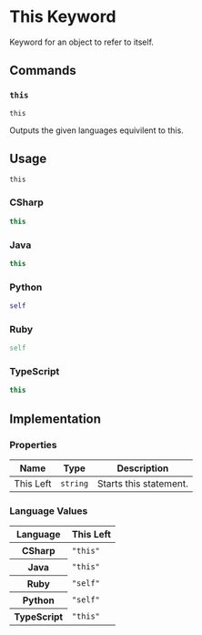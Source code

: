 # This Keyword

Keyword for an object to refer to itself.

## Commands

### `this`

`this`

Outputs the given languages equivilent to this.

## Usage

```
this
```

### CSharp

```csharp
this
```

### Java

```java
this
```

### Python

```python
self
```

### Ruby

```ruby
self
```

### TypeScript

```typescript
this
```

## Implementation

### Properties

<table>
    <thead>
        <th>Name</th>
        <th>Type</th>
        <th>Description</th>
    </thead>
    <tbody>
        <tr>
            <td>This Left</td>
            <td><code>string</code></td>
            <td>Starts this statement.</td>
        </tr>
    </tbody>
</table>

### Language Values

<table>
    <thead>
        <th>Language</th>
        <th>This Left</th>
    </thead>
    <tbody>
        <tr>
            <th>CSharp</th>
            <td><code>"this"</code></td>
        </tr>
        <tr>
            <th>Java</th>
            <td><code>"this"</code></td>
        </tr>
        <tr>
            <th>Ruby</th>
            <td><code>"self"</code></td>
        </tr>
        <tr>
            <th>Python</th>
            <td><code>"self"</code></td>
        </tr>
        <tr>
            <th>TypeScript</th>
            <td><code>"this"</code></td>
        </tr>
    </tbody>
</table>

